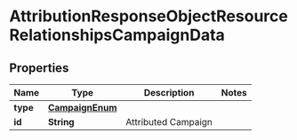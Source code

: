 # AttributionResponseObjectResourceRelationshipsCampaignData

## Properties
Name | Type | Description | Notes
------------ | ------------- | ------------- | -------------
**type** | [**CampaignEnum**](CampaignEnum.md) |  | 
**id** | **String** | Attributed Campaign | 
